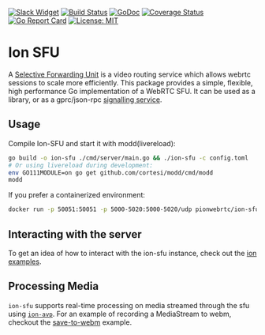 <a href="https://pion.ly/slack"><img src="https://img.shields.io/badge/join-us%20on%20slack-gray.svg?longCache=true&logo=slack&colorB=brightgreen" alt="Slack Widget"></a>
<a href="https://travis-ci.com/pion/ion-sfu"><img src="https://travis-ci.com/pion/ion-sfu.svg?branch=master" alt="Build Status"></a>
<a href="https://pkg.go.dev/github.com/pion/ion-sfu"><img src="https://godoc.org/github.com/pion/ion-sfu?status.svg" alt="GoDoc"></a>
<a href="https://codecov.io/gh/pion/ion-sfu"><img src="https://codecov.io/gh/pion/ion-sfu/branch/master/graph/badge.svg" alt="Coverage Status"></a>
<a href="https://goreportcard.com/report/github.com/pion/ion-sfu"><img src="https://goreportcard.com/badge/github.com/pion/ion-sfu" alt="Go Report Card"></a>
<a href="LICENSE"><img src="https://img.shields.io/badge/License-MIT-yellow.svg" alt="License: MIT"></a>

# Ion SFU

A [Selective Forwarding Unit](https://webrtcglossary.com/sfu/) is a video routing
service which allows webrtc sessions to scale more efficiently. This package provides
a simple, flexible, high performance Go implementation of a WebRTC SFU. It can
be used as a library, or as a gprc/json-rpc [signalling service](cmd/server/).

## Usage

Compile Ion-SFU and start it with modd(livereload):

```bash
go build -o ion-sfu ./cmd/server/main.go && ./ion-sfu -c config.toml
# Or using livereload during development:
env GO111MODULE=on go get github.com/cortesi/modd/cmd/modd
modd
```

If you prefer a containerized environment:

```bash
docker run -p 50051:50051 -p 5000-5020:5000-5020/udp pionwebrtc/ion-sfu:latest-jsonrpc
```

## Interacting with the server

To get an idea of how to interact with the ion-sfu instance, check out the [ion examples](https://github.com/pion/ion-examples).

## Processing Media

`ion-sfu` supports real-time processing on media streamed through the sfu using
[`ion-avp`](https://github.com/pion/ion-avp). For an example of recording a
MediaStream to webm, checkout the [save-to-webm](https://github.com/pion/ion-avp/tree/master/examples/save-to-webm)
example.
